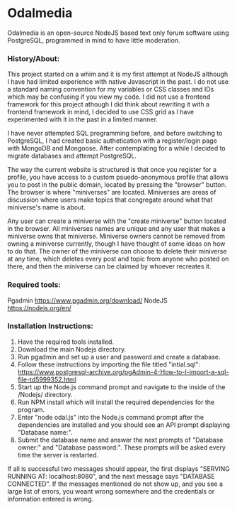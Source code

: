 # Odalmedia
Odalmedia is an open-source NodeJS based text only forum software using PostgreSQL, programmed in mind to have little moderation. 

<h3>
History/About:
</h3>

This project started on a whim and it is my first attempt at NodeJS although I have had limited experience with native Javascript in the past.
I do not use a standard naming convention for my variables or CSS classes and IDs which may be confusing if you view my code. I did not use a frontend framework for this project athough I did think about rewriting it with a frontend framework in mind, I decided to use CSS grid as I have experimented with it in the past in a limited manner. 

I have never attempted SQL programming before, and before switching to PostgreSQL, 
I had created basic authetication with a register/login page with MongoDB and Mongoose. 
After contemplating for a while I decided to migrate databases and attempt PostgreSQL. 


The way the current website is structured is that once you register for a profile, you have access to a custom psuedo-anonymous profile 
that allows you to post in the public domain, located by pressing the "browser" button.
The browser is where "miniverses" are located. Miniverses are areas of discussion where users make topics that congregate around what that 
miniverse's name is about.

Any user can create a miniverse with the "create miniverse" button located in the browser. All miniverses names are unique and
any user that makes a miniverse owns that miniverse. Miniverse owners cannot be 
removed from owning a miniverse currently, though I have thought of some ideas on how to do that. 
The owner of the miniverse can choose to delete their miniverse at any time, which deletes every post and topic from 
anyone who posted on there, and then the miniverse can be claimed by whoever recreates it.

<h3>
Required tools:
</h3>

Pgadmin https://www.pgadmin.org/download/
NodeJS https://nodejs.org/en/

<h3>
Installation Instructions:
</h3>

1) Have the required tools installed.
2) Download the main Nodejs directory.  
3) Run pgadmin and set up a user and password and create a database.
4) Follow these instructions by importing the file titled "intial.sql": 
https://www.postgresql-archive.org/pgAdmin-4-How-to-I-import-a-sql-file-td5999352.html
5) Start up the Node.js command prompt and navigate to the inside of the /Nodejs/ directory.
6) Run NPM install which will install the required dependencies for the program.
7) Enter "node odal.js" into the Node.js command prompt after the dependencies are installed 
and you should see an API prompt displaying "Database name:".
8) Submit the database name and answer the next prompts of "Database owner:" and "Database password:".
These prompts will be asked every time the server is restarted.

If all is successful two messages should appear, the first displays "SERVING RUNNING AT: localhost:8080", 
and the next message says "DATABASE CONNECTED". If the messages mentioned do not show up, and you see a large list of errors, you weant wrong somewhere 
and the credentials or information entered is wrong.



